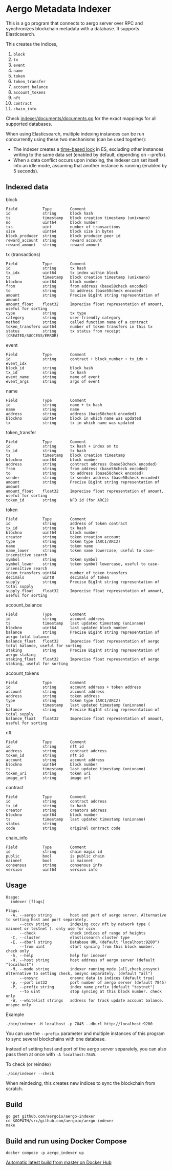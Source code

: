 # Aergo Metadata Indexer

This is a go program that connects to aergo server over RPC and synchronizes blockchain metadata with a database. It supports Elasticsearch.

This creates the indices,
   1. `block`
   2. `tx`
   3. `event`
   4. `name`
   5. `token`
   6. `token_transfer`
   7. `account_balance`
   8. `account_tokens`
   9. `nft`
  10. `contract`
  11. `chain_info`

Check [indexer/documents/documents.go](./indexer/documents/documents.go) for the exact mappings for all supported databases.

When using Elasticsearch, multiple indexing instances can be run concurrently using these two mechanisms (can be used together):
- The indexer creates a [time-based lock](https://github.com/graup/es-distributed-lock) in ES, excluding other instances writing to the same data set (enabled by default, depending on --prefix).
- When a data conflict occurs upon indexing, the indexer can set itself into an idle mode, assuming that another instance is running (enabled by 5 seconds).

## Indexed data

block
```
Field           Type        Comment
id              string      block hash
ts              timestamp   block creation timestamp (unixnano)
no              uint64      block number
txs             uint        number of transactions
size            uint64      block size in bytes
block_producer  string      block producer peer id
reward_account  string      reward account
reward_amount   string      reward amount
```

tx (transactions)
```
Field           Type        Comment
id              string      tx hash
tx_idx          uint64      tx index within block
ts              timestamp   block creation timestamp (unixnano)
blockno         uint64      block number
from            string      from address (base58check encoded)
to              string      to address (base58check encoded)
amount          string      Precise BigInt string representation of amount
amount_float    float32     Imprecise float representation of amount, useful for sorting
type            string      tx type
category        string      user-friendly category
method          string      called function name of a contract
token_transfers uint64      number of token transfers in this tx
status          string      tx status from receipt (CREATED/SUCCESS/ERROR)
```

event
```
Field           Type        Comment
id              string      contract + block_number + tx_idx + event_idx
block_id        string      block hash
tx_id           string      tx hash
event_name      string      name of event
event_args      string      args of event
```

name
```
Field           Type        Comment
id              string      name + tx hash
name            string      name
address         string      address (base58check encoded)
blockno         uint64      block in which name was updated
tx              string      tx in which name was updated
```

token_transfer
```
Field           Type        Comment
id              string      tx hash + index on tx
tx_id           string      tx hash
ts              timestamp   block creation timestamp
blockno         uint64      block number
address         string      contract address (base58check encoded)
from            string      from address (base58check encoded)
to              string      to address (base58check encoded)
sender          string      tx sender address (base58check encoded)
amount          string      Precise BigInt string representation of amount
amount_float    float32     Imprecise float representation of amount, useful for sorting
token_id        string      NFD id (for ARC2)
```

token
```
Field           Type        Comment
id              string      address of token contract
tx_id           string      tx hash 
blockno         uint64      block number
creator         string      token creation account
type            string      token type (ARC1/ARC2)
name            string      token name
name_lower      string      token name lowercase, useful to case-insensitive search
symbol          string      token symbol
symbol_lower    string      token symbol lowercase, useful to case-insensitive search
token_transfers uint64      number of token transfers
decimals        uint8       decimals of token
supply          string      Precise BigInt string representation of total supply 
supply_float    float32     Imprecise float representation of amount, useful for sorting
```

account_balance
```
Field           Type        Comment
id              string      account address
ts              timestamp   last updated timestamp (unixnano)
blockno         uint64      last updated block number
balance         string      Precise BigInt string representation of aergo total balance
balance_float   float32     Imprecise float representation of aergo total balance, useful for sorting
staking         string      Precise BigInt string representation of aergo staking
staking_float   float32     Imprecise float representation of aergo staking, useful for sorting
```

account_tokens
```
Field           Type        Comment
id              string      account address + token address
account         string      account address
address         string      token address
type            string      token type (ARC1/ARC2)
ts              timestamp   last updated timestamp (unixnano)
balance         string      Precise BigInt string representation of total supply
balance_float   float32     Imprecise float representation of amount, useful for sorting
```

nft
```
Field           Type        Comment
id              string      nft id
address         string      contract address
token_id        string      nft id
account         string      account address
blockno         uint64      block number
ts              timestamp   last updated timestamp (unixnano)
token_uri       string      token uri
image_url       string      image url
```

contract
```
Field           Type        Comment
id              string      contract address
tx_id           string      tx hash
creator         string      creators address
blockno         uint64      block number
ts              timestamp   last updated timestamp (unixnano)
status          string      
code            string      original contract code
```

chain_info
```
Field           Type        Comment
id              string      chain magic id
public          bool        is public chain
mainnet         bool        is mainnet
consensus       string      consensus info
version         uint64      version info
```

## Usage

```
Usage:
  indexer [flags]

Flags:
  -A, --aergo string        host and port of aergo server. Alternative to setting host and port separately.
      --cccv string         indexing cccv nft by network type ( mainnet or testnet ). only use for cccv
      --check               check indices of range of heights
  -C, --cluster             elasticsearch cluster type
  -E, --dburl string        Database URL (default "localhost:9200")
      --from uint           start syncing from this block number. check only
  -h, --help                help for indexer
  -H, --host string         host address of aergo server (default "localhost")
  -M, --mode string         indexer running mode.(all,check,onsync) Alternative to setting check, onsync separately. (default "all")
      --onsync              onsync data in indices (default true)
  -p, --port int32          port number of aergo server (default 7845)
  -P, --prefix string       index name prefix (default "testnet")
      --to uint             stop syncing at this block number. check only
  -W, --whitelist strings   address for track update account balance. onsync only
```

Example

    ./bin/indexer -H localhost -p 7845 --dburl http://localhost:9200

You can use the `--prefix` parameter and multiple instances of this program to sync several blockchains with one database.

Instead of setting host and port of the aergo server separately, you can also pass them at once with `-A localhost:7845`.

To check (or reindex) 

    ./bin/indexer --check

When reindexing, this creates new indices to sync the blockchain from scratch.

## Build

    go get github.com/aergoio/aergo-indexer
    cd $GOPATH/src/github.com/aergoio/aergo-indexer
    make

## Build and run using Docker Compose

    docker compose -p aergo_indexer up

[Automatic latest build from master on Docker Hub](https://hub.docker.com/r/aergo/indexer2)
